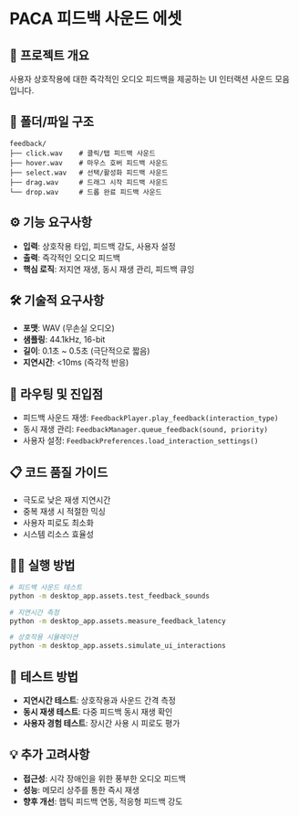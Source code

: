 # PACA 피드백 사운드 에셋

## 🎯 프로젝트 개요
사용자 상호작용에 대한 즉각적인 오디오 피드백을 제공하는 UI 인터랙션 사운드 모음입니다.

## 📁 폴더/파일 구조
```
feedback/
├── click.wav    # 클릭/탭 피드백 사운드
├── hover.wav    # 마우스 호버 피드백 사운드
├── select.wav   # 선택/활성화 피드백 사운드
├── drag.wav     # 드래그 시작 피드백 사운드
└── drop.wav     # 드롭 완료 피드백 사운드
```

## ⚙️ 기능 요구사항
- **입력**: 상호작용 타입, 피드백 강도, 사용자 설정
- **출력**: 즉각적인 오디오 피드백
- **핵심 로직**: 저지연 재생, 동시 재생 관리, 피드백 큐잉

## 🛠️ 기술적 요구사항
- **포맷**: WAV (무손실 오디오)
- **샘플링**: 44.1kHz, 16-bit
- **길이**: 0.1초 ~ 0.5초 (극단적으로 짧음)
- **지연시간**: <10ms (즉각적 반응)

## 🚀 라우팅 및 진입점
- 피드백 사운드 재생: `FeedbackPlayer.play_feedback(interaction_type)`
- 동시 재생 관리: `FeedbackManager.queue_feedback(sound, priority)`
- 사용자 설정: `FeedbackPreferences.load_interaction_settings()`

## 📋 코드 품질 가이드
- 극도로 낮은 재생 지연시간
- 중복 재생 시 적절한 믹싱
- 사용자 피로도 최소화
- 시스템 리소스 효율성

## 🏃‍♂️ 실행 방법
```bash
# 피드백 사운드 테스트
python -m desktop_app.assets.test_feedback_sounds

# 지연시간 측정
python -m desktop_app.assets.measure_feedback_latency

# 상호작용 시뮬레이션
python -m desktop_app.assets.simulate_ui_interactions
```

## 🧪 테스트 방법
- **지연시간 테스트**: 상호작용과 사운드 간격 측정
- **동시 재생 테스트**: 다중 피드백 동시 재생 확인
- **사용자 경험 테스트**: 장시간 사용 시 피로도 평가

## 💡 추가 고려사항
- **접근성**: 시각 장애인을 위한 풍부한 오디오 피드백
- **성능**: 메모리 상주를 통한 즉시 재생
- **향후 개선**: 햅틱 피드백 연동, 적응형 피드백 강도